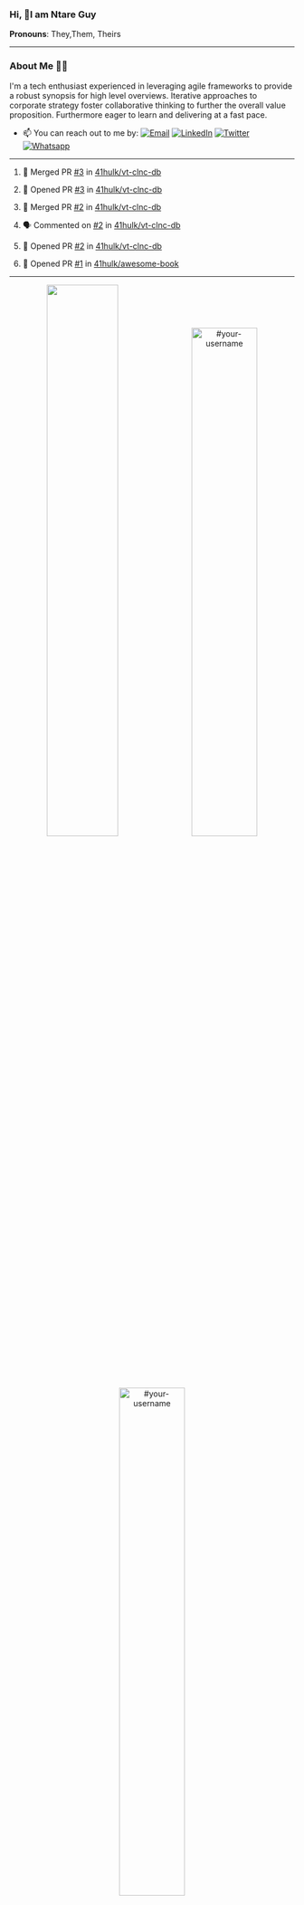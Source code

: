 ### Hi, 👋I am Ntare Guy

**Pronouns**: They,Them, Theirs

---

### About Me 👨‍💻

I'm a tech enthusiast experienced in leveraging agile frameworks to provide a robust synopsis for high level overviews. Iterative approaches to corporate strategy foster collaborative thinking to further the overall value proposition. Furthermore eager to learn and delivering at a fast pace.

- 📫 You can reach out to me by:
  [![Email](https://img.shields.io/badge/--gmail?label=Gmail&logo=Gmail&style=social)](mailto:gntare2@gmail.com)
  [![LinkedIn](https://img.shields.io/badge/--linkedin?label=LinkedIn&logo=LinkedIn&style=social)](https://www.linkedin.com/in/ntare-guy)
  [![Twitter](https://img.shields.io/badge/--twitter?label=Twitter&logo=Twitter&style=social)](https://twitter.com/ntare_guy)
  [![Whatsapp](https://img.shields.io/badge/--whatsapp?label=Whatsapp&logo=whatsapp&style=social)](https://api.whatsapp.com/send?phone=+250780770022&text=Hello%20Guy!%20%F0%9F%91%8B%F0%9F%8F%BB)

---

<!--START_SECTION:activity-->
1. 🎉 Merged PR [#3](https://github.com/41hulk/vt-clnc-db/pull/3) in [41hulk/vt-clnc-db](https://github.com/41hulk/vt-clnc-db)

2. 💪 Opened PR [#3](https://github.com/41hulk/vt-clnc-db/pull/3) in [41hulk/vt-clnc-db](https://github.com/41hulk/vt-clnc-db)
3. 🎉 Merged PR [#2](https://github.com/41hulk/vt-clnc-db/pull/2) in [41hulk/vt-clnc-db](https://github.com/41hulk/vt-clnc-db)
4. 🗣 Commented on [#2](https://github.com/41hulk/vt-clnc-db/issues/2) in [41hulk/vt-clnc-db](https://github.com/41hulk/vt-clnc-db)
5. 💪 Opened PR [#2](https://github.com/41hulk/vt-clnc-db/pull/2) in [41hulk/vt-clnc-db](https://github.com/41hulk/vt-clnc-db)
5. 💪 Opened PR [#1](https://github.com/41hulk/awesome-book/pull/1) in [41hulk/awesome-book](https://github.com/41hulk/awesome-book)
<!--END_SECTION:activity-->

---

<p align="center">
<img width="50%" src="https://github-readme-stats.vercel.app/api?username=41hulk&theme=highcontrast&hide_border=true alt="#your-username" />
<img width="48%" src="https://github-readme-stats.vercel.app/api/top-langs?username=41hulk&show_icons=true&theme=dark&locale=en&layout=compact&hide_border=true" alt="#your-username" />
<img width="48%" src="https://github-readme-streak-stats.herokuapp.com/?user=41hulk&theme=highcontrast&hide_border=true" alt="#your-username" />
</p>
